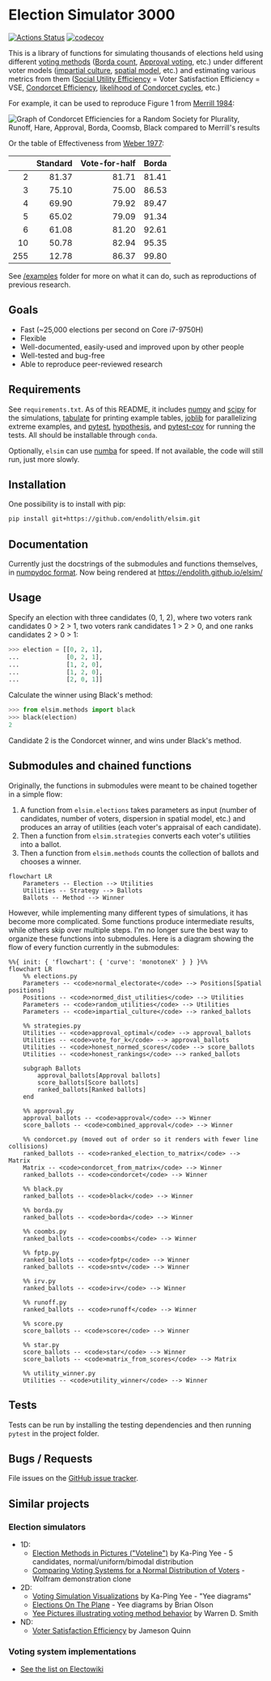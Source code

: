 # Election Simulator 3000

[![Actions Status](https://github.com/endolith/elsim/actions/workflows/python-package.yml/badge.svg)](https://github.com/endolith/elsim/actions)
[![codecov](https://codecov.io/gh/endolith/elsim/branch/master/graph/badge.svg?token=BZuePTP2dw)](https://codecov.io/gh/endolith/elsim)

This is a library of functions for simulating thousands of elections held using different [voting methods](https://en.wikipedia.org/wiki/Electoral_system) ([Borda count](https://en.wikipedia.org/wiki/Borda_count), [Approval voting](https://en.wikipedia.org/wiki/Approval_voting), etc.) under different voter models ([impartial culture](https://en.wikipedia.org/wiki/Impartial_culture), [spatial model](https://en.wikipedia.org/wiki/Spatial_model_of_voting), etc.) and estimating various metrics from them ([Social Utility Efficiency](https://en.wikipedia.org/wiki/Social_utility_efficiency) = Voter Satisfaction Efficiency = VSE, [Condorcet Efficiency](https://en.wikipedia.org/wiki/Condorcet_efficiency), [likelihood of Condorcet cycles](https://en.wikipedia.org/wiki/Condorcet_paradox#Likelihood_of_the_paradox), etc.)

For example, it can be used to reproduce Figure 1 from [Merrill 1984](https://www.jstor.org/stable/2110786):

![Graph of Condorcet Efficiencies for a Random Society for Plurality, Runoff, Hare, Approval, Borda, Coomsb, Black compared to Merrill's results](./examples/results/Merrill_1984_Figure_1._25_voters,_10000_elections.png)

Or the table of Effectiveness from [Weber 1977](https://elischolar.library.yale.edu/cowles-discussion-paper-series/732/):

|      | Standard | Vote-for-half | Borda |
| ---: | -------: | ------------: | ----: |
|    2 |    81.37 |         81.71 | 81.41 |
|    3 |    75.10 |         75.00 | 86.53 |
|    4 |    69.90 |         79.92 | 89.47 |
|    5 |    65.02 |         79.09 | 91.34 |
|    6 |    61.08 |         81.20 | 92.61 |
|   10 |    50.78 |         82.94 | 95.35 |
|  255 |    12.78 |         86.37 | 99.80 |

See [/examples](./examples) folder for more on what it can do, such as reproductions of previous research.

## Goals

- Fast (~25,000 elections per second on Core i7-9750H)
- Flexible
- Well-documented, easily-used and improved upon by other people
- Well-tested and bug-free
- Able to reproduce peer-reviewed research

## Requirements

See `requirements.txt`.  As of this README, it includes  [numpy](https://numpy.org/) and [scipy](https://www.scipy.org/) for the simulations, [tabulate](https://github.com/astanin/python-tabulate) for printing example tables, [joblib](https://joblib.readthedocs.io/en/latest/) for parallelizing extreme examples, and  [pytest](https://docs.pytest.org/en/latest/), [hypothesis](https://hypothesis.readthedocs.io/en/latest/), and [pytest-cov](https://github.com/pytest-dev/pytest-cov) for running the tests.  All should be installable through `conda`.

Optionally, `elsim` can use [numba](http://numba.pydata.org/) for speed.  If not available, the code will still run, just more slowly.

## Installation

One possibility is to install with pip:

```sh
pip install git+https://github.com/endolith/elsim.git
```

## Documentation

Currently just the docstrings of the submodules and functions themselves, in [numpydoc format](https://numpydoc.readthedocs.io/en/latest/format.html).  Now being rendered at https://endolith.github.io/elsim/

## Usage

Specify an election with three candidates (0, 1, 2), where two voters rank candidates 0 > 2 > 1, two voters rank candidates 1 > 2 > 0, and one ranks candidates 2 > 0 > 1:

```python
>>> election = [[0, 2, 1],
...             [0, 2, 1],
...             [1, 2, 0],
...             [1, 2, 0],
...             [2, 0, 1]]
```

Calculate the winner using Black's method:

```python
>>> from elsim.methods import black
>>> black(election)
2
```

Candidate 2 is the Condorcet winner, and wins under Black's method.

## Submodules and chained functions

Originally, the functions in submodules were meant to be chained together in a simple flow:

1. A function from `elsim.elections` takes parameters as input (number of candidates, number of voters, dispersion in spatial model, etc.) and produces an array of utilities (each voter's appraisal of each candidate).
2. Then a function from `elsim.strategies` converts each voter's utilities into a ballot.
3. Then a function from `elsim.methods` counts the collection of ballots and chooses a winner.

```mermaid
flowchart LR
    Parameters -- Election --> Utilities
    Utilities -- Strategy --> Ballots
    Ballots -- Method --> Winner
```

However, while implementing many different types of simulations, it has become more complicated.  Some functions produce intermediate results, while others skip over multiple steps.  I'm no longer sure the best way to organize these functions into submodules.  Here is a diagram showing the flow of every function currently in the submodules:

```mermaid
%%{ init: { 'flowchart': { 'curve': 'monotoneX' } } }%%
flowchart LR
    %% elections.py
    Parameters -- <code>normal_electorate</code> --> Positions[Spatial positions]
    Positions -- <code>normed_dist_utilities</code> --> Utilities
    Parameters -- <code>random_utilities</code> --> Utilities
    Parameters -- <code>impartial_culture</code> --> ranked_ballots

    %% strategies.py
    Utilities -- <code>approval_optimal</code> --> approval_ballots
    Utilities -- <code>vote_for_k</code> --> approval_ballots
    Utilities -- <code>honest_normed_scores</code> --> score_ballots
    Utilities -- <code>honest_rankings</code> --> ranked_ballots

    subgraph Ballots
        approval_ballots[Approval ballots]
        score_ballots[Score ballots]
        ranked_ballots[Ranked ballots]
    end

    %% approval.py
    approval_ballots -- <code>approval</code> --> Winner
    score_ballots -- <code>combined_approval</code> --> Winner

    %% condorcet.py (moved out of order so it renders with fewer line collisions)
    ranked_ballots -- <code>ranked_election_to_matrix</code> --> Matrix
    Matrix -- <code>condorcet_from_matrix</code> --> Winner
    ranked_ballots -- <code>condorcet</code> --> Winner

    %% black.py
    ranked_ballots -- <code>black</code> --> Winner

    %% borda.py
    ranked_ballots -- <code>borda</code> --> Winner

    %% coombs.py
    ranked_ballots -- <code>coombs</code> --> Winner

    %% fptp.py
    ranked_ballots -- <code>fptp</code> --> Winner
    ranked_ballots -- <code>sntv</code> --> Winner

    %% irv.py
    ranked_ballots -- <code>irv</code> --> Winner

    %% runoff.py
    ranked_ballots -- <code>runoff</code> --> Winner

    %% score.py
    score_ballots -- <code>score</code> --> Winner

    %% star.py
    score_ballots -- <code>star</code> --> Winner
    score_ballots -- <code>matrix_from_scores</code> --> Matrix

    %% utility_winner.py
    Utilities -- <code>utility_winner</code> --> Winner
```

## Tests

Tests can be run by installing the testing dependencies and then running `pytest` in the project folder.

## Bugs / Requests

File issues on the [GitHub issue tracker](https://github.com/endolith/elsim/issues).

## Similar projects

### Election simulators

- 1D:
  - [Election Methods in Pictures ("Voteline")](http://zesty.ca/voting/voteline/) by Ka-Ping Yee - 5 candidates, normal/uniform/bimodal distribution
  - [Comparing Voting Systems for a Normal Distribution of Voters](https://demonstrations.wolfram.com/ComparingVotingSystemsForANormalDistributionOfVoters/) - Wolfram demonstration clone
- 2D:
  - [Voting Simulation Visualizations](http://zesty.ca/voting/sim/) by Ka-Ping Yee - "Yee diagrams"
  - [Elections On The Plane](http://bolson.org/voting/sim_one_seat/www/spacegraph.html) - Yee diagrams by Brian Olson
  - [Yee Pictures illustrating voting method behavior](http://rangevoting.org/IEVS/Pictures.html) by Warren D. Smith
- ND:
  - [Voter Satisfaction Efficiency](https://github.com/electology/vse-sim) by Jameson Quinn

### Voting system implementations

- [See the list on Electowiki](https://electowiki.org/wiki/Voting_links#Election_calculators)
